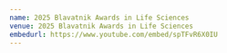 ```yaml
---
name: 2025 Blavatnik Awards in Life Sciences
venue: 2025 Blavatnik Awards in Life Sciences
embedurl: https://www.youtube.com/embed/spTFvR6X0IU
---
```

